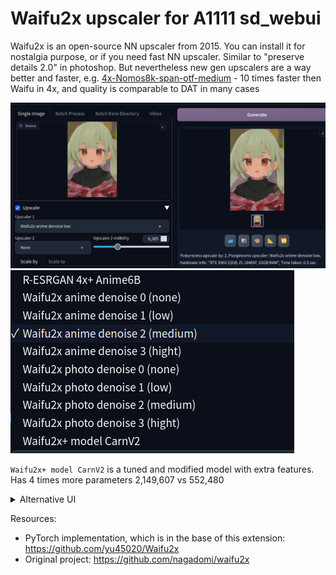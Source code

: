 # Waifu2x upscaler for A1111 sd_webui

Waifu2x is an open-source NN upscaler from 2015. You can install it for nostalgia purpose, or if you need fast NN upscaler. Similar to "preserve details 2.0" in photoshop. But nevertheless new gen upscalers are a way better and faster, e.g. [4x-Nomos8k-span-otf-medium](https://openmodeldb.info/models/4x-Nomos8k-span-otf-medium) - 10 times faster then Waifu in 4x, and quality is comparable to DAT in many cases

![](/images/preview.png)
![](/images/upscalers.png)

`Waifu2x+ model CarnV2` is a tuned and modified model with extra features. Has 4 times more parameters 2,149,607 vs 552,480

<details>
<summary>Alternative UI</summary>

You can enable Waifu2x accordion in the settings if you want. Disabled by default

![](/images/accordion.png)

</details>

Resources:
- PyTorch implementation, which is in the base of this extension: https://github.com/yu45020/Waifu2x
- Original project: https://github.com/nagadomi/waifu2x
